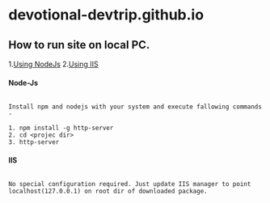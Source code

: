 # devotional-devtrip.github.io

## How to run site on local PC. 

1.[Using NodeJs](#node-js)
2.[Using IIS](#iis)

#### Node-Js

````

Install npm and nodejs with your system and execute fallowing commands -

1. npm install -g http-server
2. cd <projec dir>
3. http-server 

````

#### IIS

````

No special configuration required. Just update IIS manager to point localhost(127.0.0.1) on root dir of downloaded package.

````
